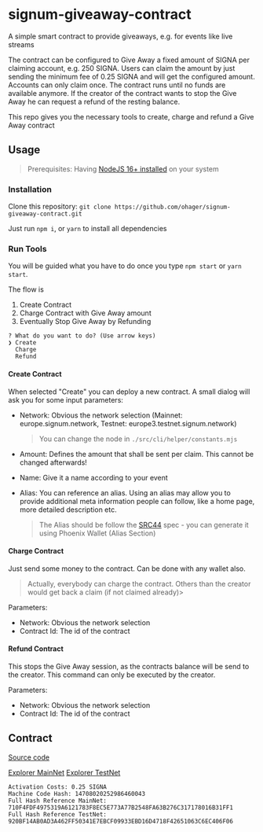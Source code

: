 # signum-giveaway-contract

A simple smart contract to provide giveaways, e.g. for events like live streams

The contract can be configured to Give Away a fixed amount of SIGNA per claiming account, e.g. 250 SIGNA.
Users can claim the amount by just sending the minimum fee of 0.25 SIGNA and will get the configured amount.
Accounts can only claim once. The contract runs until no funds are available anymore.
If the creator of the contract wants to stop the Give Away he can request a refund of the resting balance.

This repo gives you the necessary tools to create, charge and refund a Give Away contract

## Usage

> Prerequisites: Having [NodeJS 16+ installed](https://nodejs.org/en/download) on your system

### Installation

Clone this repository: `git clone https://github.com/ohager/signum-giveaway-contract.git`

Just run `npm i`, or `yarn` to install all dependencies

### Run Tools

You will be guided what you have to do once you type `npm start` or `yarn start`.

The flow is

1. Create Contract
2. Charge Contract with Give Away amount
3. Eventually Stop Give Away by Refunding

```
? What do you want to do? (Use arrow keys)
❯ Create
  Charge
  Refund
```

#### Create Contract

When selected "Create" you can deploy a new contract. A small dialog will ask you for some input parameters:

- Network: Obvious the network selection (Mainnet: europe.signum.network, Testnet: europe3.testnet.signum.network)

  > You can change the node in `./src/cli/helper/constants.mjs`

- Amount: Defines the amount that shall be sent per claim. This cannot be changed afterwards!
- Name: Give it a name according to your event
- Alias: You can reference an alias. Using an alias may allow you to provide additional meta information people can follow, like a home page, more detailed description etc.
  > The Alias should be follow the [SRC44](https://github.com/signum-network/SIPs/blob/master/SIP/sip-44.md) spec - you can generate it using Phoenix Wallet (Alias Section)

#### Charge Contract

Just send some money to the contract. Can be done with any wallet also.

> Actually, everybody can charge the contract. Others than the creator would get back a claim (if not claimed already)>

Parameters:

- Network: Obvious the network selection
- Contract Id: The id of the contract

#### Refund Contract

This stops the Give Away session, as the contracts balance will be send to the creator. This command can only be executed by the creator.

Parameters:

- Network: Obvious the network selection
- Contract Id: The id of the contract

## Contract

[Source code](https://github.com/ohager/signum-giveaway-contract/blob/main/contract/claimContract.smart.c)

[Explorer MainNet](https://chain.signum.network/at/11110790715839287153)
[Explorer TestNet](https://t-chain.signum.network/at/5060548103987334034)

```
Activation Costs: 0.25 SIGNA
Machine Code Hash: 14708020252986460043
Full Hash Reference MainNet: 710F4FDF4975319A6121783F8EC5E773A77B2548FA63B276C317178016B31FF1
Full Hash Reference TestNet: 920BF14AB0AD3A462FF50341E7EBCF09933EBD16D4718F42651063C6EC406F06
```
